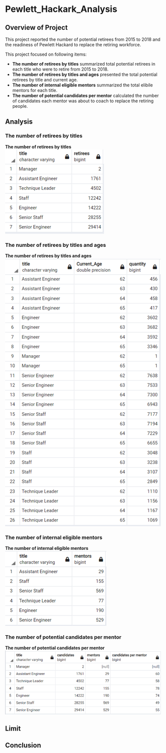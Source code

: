 # Pewlett_Hackark_Analysis

## Overview of Project
This project reported the number of potential retirees from 2015 to 2018 and the readiness of Pewlett Hackard to replace the retiring workforce. 

This project focused on following items:
 - **The number of retirees by titles** summarized total potential retirees in each title who were to retire from 2015 to 2018.
 - **The number of retirees by titles and ages** presented the total potential retirees by title and current age. 
 - **The number of internal eligible mentors** summarized the total elibile mentors for each title. 
 - **The number of potential candidates per mentor** calculated the number of candidates each mentor was about to coach to replace the retiring people. 

## Analysis

### The number of retirees by titles


**The number of retirees by titles**
![The number of retirees by titles](Analysis/01_retirees_by_title.png)

### The number of retirees by titles and ages


**The number of retirees by titles and ages**
![The number of retirees by titles and ages](Analysis/03_retirees_by_title_age.png)

### The number of internal eligible mentors


**The number of internal eligible mentors**
![The number of internal eligible mentors](Analysis/02_mentor_by_title.png)

### The number of potential candidates per mentor


**The number of potential candidates per mentor**
![The number of potential candidates per mentor](Analysis/04_candidates_per_mentor.png)


## Limit

## Conclusion
